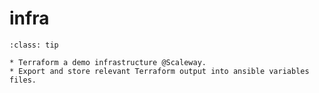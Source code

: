 # infra

```{admonition} Purpose
:class: tip

* Terraform a demo infrastructure @Scaleway.
* Export and store relevant Terraform output into ansible variables files.
```

